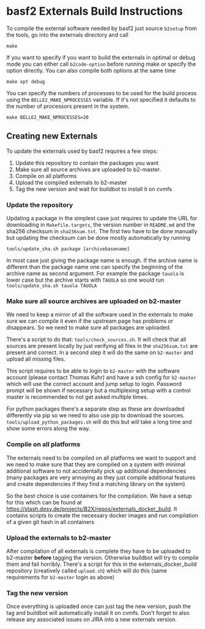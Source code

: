 basf2 Externals Build Instructions
==================================

To compile the external software needed by basf2 just source `b2setup` from the
tools, go into the externals directory and call

    make

If you want to specify if you want to build the externals in optimal or debug
mode you can either call `b2code-option` before running make or specify the option
directly. You can also compile both options at the same time

    make opt debug

You can specify the numbers of processes to be used for the build process using
the `BELLE2_MAKE_NPROCESSES` variable. If it's not specified it defaults to the
number of processors present in the system.

    make BELLE2_MAKE_NPROCESSES=20


Creating new Externals
----------------------

To update the externals used by basf2 requires a few steps:

1. Update this repository to contain the packages you want
2. Make sure all source archives are uploaded to b2-master.
3. Compile on all platforms
4. Upload the compiled externals to b2-master
5. Tag the new version and wait for buildbot to install it on cvmfs

### Update the repository

Updating a package in the simplest case just requires to update the URL for downloading in `Makefile.targets`, the version number in `README.md` and the sha256 checksum in `sha236sum.txt`. The first two have to be done manually but updating the checksum can be done mostly automatically by running

```
tools/update_sha.sh package [archivebasename]
```

In most case just giving the package name is enough. If the archive name is different than the package name one can specify the beginning of the archive name as second argument. For example the package `tauola` is lower case but the archive starts with `TAUOLA` so one would run `tools/update_sha.sh tauola TAUOLA`


### Make sure all source archives are uploaded on b2-master

We need to keep a mirror of all the software used in the externals to make sure we can compile it even if the upstream page has problems or disappears. So we need to make sure all packages are uploaded.

There's a script to do that: `tools/check_sources.sh`. It will check that all sources are present locally by just verifying all files in the `sha256sum.txt` are present and correct. In a second step it will do the same on `b2-master` and upload all missing files.

This script requires to be able to login to `b2-master` with the software account (please contact Thomas Kuhr) and have a ssh config for `b2-master` which will use the correct account and jump setup to login. Password prompt will be shown if necessary but a multiplexing setup with a control master is recommended to not get asked multiple times.

For python packages there's a separate step as these are downloaded differently via pip so we need to also use pip to download the sources. `tools/upload_python_packages.sh` will do this but will take a long time and show some errors along the way.

### Compile on all platforms

The externals need to be compiled on all platforms we want to support and we need to make sure that they are compiled on a system with minimal additional software to not accidentally pick up additional dependencies (many packages are very annoying as they just compile additional features and create dependencies if they find a matching library on the system)

So the best choice is use containers for the compilation. We have a setup for this which can be found at https://stash.desy.de/projects/B2X/repos/externals_docker_build. It contains scripts to create the necessary docker images and run compilation of a given git hash in all containers


### Upload the externals to b2-master

After compilation of all externals is complete they have to be uploaded to b2-master **before** tagging the version. Otherwise buildbot will try to compile them and fail horribly. There's a script for this in the externals_docker_build repository (creatively called `upload.sh`) which will do this (same requirements for `b2-master` login as above)

### Tag the new version

Once everything is uploaded once can just tag the new version, push the tag and buildbot will automatically install it on cvmfs. Don't forget to also release any associated issues on JIRA into a new externals version.

